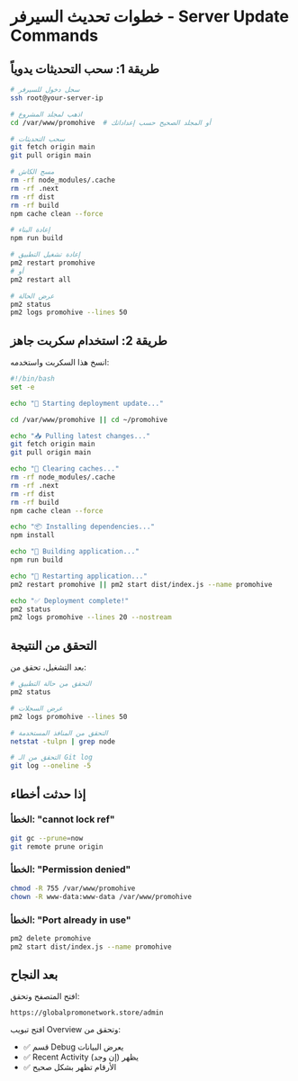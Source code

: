 # خطوات تحديث السيرفر - Server Update Commands

## طريقة 1: سحب التحديثات يدوياً

```bash
# سجل دخول للسيرفر
ssh root@your-server-ip

# اذهب لمجلد المشروع
cd /var/www/promohive  # أو المجلد الصحيح حسب إعداداتك

# سحب التحديثات
git fetch origin main
git pull origin main

# مسح الكاش
rm -rf node_modules/.cache
rm -rf .next
rm -rf dist
rm -rf build
npm cache clean --force

# إعادة البناء
npm run build

# إعادة تشغيل التطبيق
pm2 restart promohive
# أو
pm2 restart all

# عرض الحالة
pm2 status
pm2 logs promohive --lines 50
```

## طريقة 2: استخدام سكربت جاهز

انسخ هذا السكربت واستخدمه:

```bash
#!/bin/bash
set -e

echo "🚀 Starting deployment update..."

cd /var/www/promohive || cd ~/promohive

echo "📥 Pulling latest changes..."
git fetch origin main
git pull origin main

echo "🧹 Clearing caches..."
rm -rf node_modules/.cache
rm -rf .next
rm -rf dist
rm -rf build
npm cache clean --force

echo "📦 Installing dependencies..."
npm install

echo "🔨 Building application..."
npm run build

echo "🔄 Restarting application..."
pm2 restart promohive || pm2 start dist/index.js --name promohive

echo "✅ Deployment complete!"
pm2 status
pm2 logs promohive --lines 20 --nostream
```

## التحقق من النتيجة

بعد التشغيل، تحقق من:

```bash
# التحقق من حالة التطبيق
pm2 status

# عرض السجلات
pm2 logs promohive --lines 50

# التحقق من المنافذ المستخدمة
netstat -tulpn | grep node

# التحقق من الـ Git log
git log --oneline -5
```

## إذا حدثت أخطاء

### الخطأ: "cannot lock ref"
```bash
git gc --prune=now
git remote prune origin
```

### الخطأ: "Permission denied"
```bash
chmod -R 755 /var/www/promohive
chown -R www-data:www-data /var/www/promohive
```

### الخطأ: "Port already in use"
```bash
pm2 delete promohive
pm2 start dist/index.js --name promohive
```

## بعد النجاح

افتح المتصفح وتحقق:
```
https://globalpromonetwork.store/admin
```

افتح تبويب Overview وتحقق من:
- ✅ قسم Debug يعرض البيانات
- ✅ Recent Activity يظهر (إن وجد)
- ✅ الأرقام تظهر بشكل صحيح

